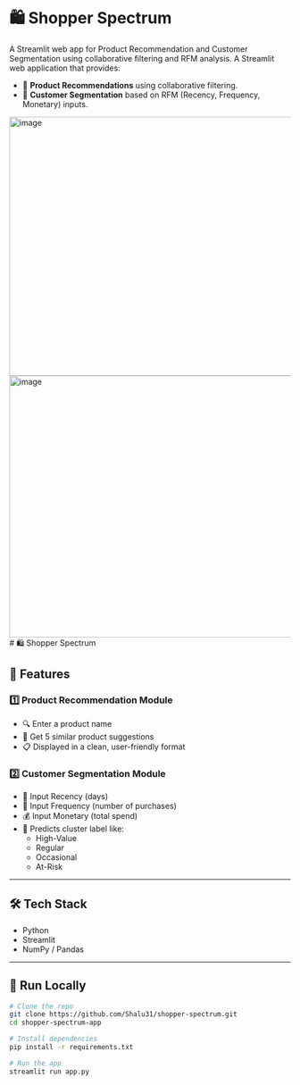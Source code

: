 # 🛍️ Shopper Spectrum
A Streamlit web app for Product Recommendation and Customer Segmentation using collaborative filtering and RFM analysis.
A Streamlit web application that provides:
- 🎯 **Product Recommendations** using collaborative filtering.
- 🧠 **Customer Segmentation** based on RFM (Recency, Frequency, Monetary) inputs.

<img width="883" height="464" alt="image" src="https://github.com/user-attachments/assets/4319adfb-a027-4056-8a69-77582d685685" />
<img width="873" height="469" alt="image" src="https://github.com/user-attachments/assets/f13da6c6-d4fb-4157-a49e-5876a740d68f" />
# 🛍️ Shopper Spectrum



## 🚀 Features

### 1️⃣ Product Recommendation Module
- 🔍 Enter a product name
- 🤖 Get 5 similar product suggestions
- 📋 Displayed in a clean, user-friendly format

### 2️⃣ Customer Segmentation Module
- 📅 Input Recency (days)
- 🔁 Input Frequency (number of purchases)
- 💰 Input Monetary (total spend)
- 🧠 Predicts cluster label like:
  - High-Value
  - Regular
  - Occasional
  - At-Risk

---

## 🛠️ Tech Stack
- Python
- Streamlit
- NumPy / Pandas

---

## 🧪 Run Locally

```bash
# Clone the repo
git clone https://github.com/Shalu31/shopper-spectrum.git
cd shopper-spectrum-app

# Install dependencies
pip install -r requirements.txt

# Run the app
streamlit run app.py

